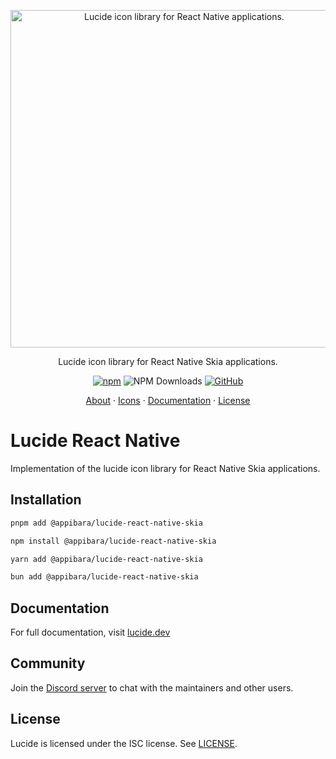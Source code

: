 <p align="center">
  <a href="https://github.com/lucide-icons/lucide">
    <img src="https://lucide.dev/package-logos/lucide-react-native.svg" alt="Lucide icon library for React Native applications." width="540">
  </a>
</p>

<p align="center">
Lucide icon library for React Native Skia applications.
</p>

<div align="center">

[![npm](https://img.shields.io/npm/v/@appibara/lucide-react-native-skia?color=blue)](https://www.npmjs.com/package/@appibara/lucide-react-native-skia)
![NPM Downloads](https://img.shields.io/npm/dw/@appibara/lucide-react-native-skia)
[![GitHub](https://img.shields.io/github/license/lucide-icons/lucide)](https://lucide.dev/license)

</div>

<p align="center">
  <a href="https://lucide.dev/guide/">About</a>
  ·
  <a href="https://lucide.dev/icons/">Icons</a>
  ·
  <a href="https://lucide.dev/guide/packages/lucide-react-native">Documentation</a>
  ·
  <a href="https://lucide.dev/license">License</a>
</p>

# Lucide React Native

Implementation of the lucide icon library for React Native Skia applications.

## Installation

```sh
pnpm add @appibara/lucide-react-native-skia
```

```sh
npm install @appibara/lucide-react-native-skia
```

```sh
yarn add @appibara/lucide-react-native-skia
```

```sh
bun add @appibara/lucide-react-native-skia
```

## Documentation

For full documentation, visit [lucide.dev](https://lucide.dev/guide/packages/lucide-react-native)

## Community

Join the [Discord server](https://discord.gg/EH6nSts) to chat with the maintainers and other users.

## License

Lucide is licensed under the ISC license. See [LICENSE](https://lucide.dev/license).
